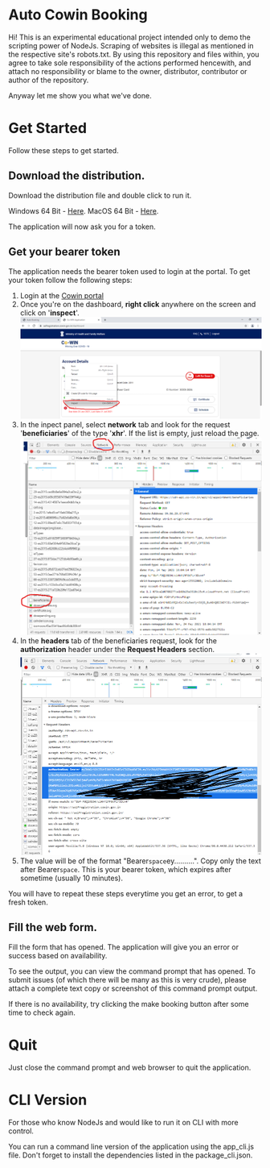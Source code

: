 # Auto Cowin Booking

Hi! This is an experimental educational project intended only to demo the scripting power of NodeJs. Scraping of websites is illegal as mentioned in the respective site's robots.txt. By using this repository and files within, you agree to take sole responsibility of the actions performed hencewith, and attach no responsibility or blame to the owner, distributor, contributor or author of the repository.

Anyway let me show you what we've done.


# Get Started

Follow these steps to get started.

## Download the distribution.
Download the distribution file and double click to run it.

Windows 64 Bit - [Here](https://github.com/TiruvedulaMithun/AutoCowinBooking/releases/download/2/cowin-macos).
MacOS 64 Bit - [Here](https://github.com/TiruvedulaMithun/AutoCowinBooking/releases/download/2/cowin-win.exe).

The application will now ask you for a token.

## Get your bearer token
The application needs the bearer token used to login at the portal. To get your token follow the following steps:

 1. Login at the [Cowin portal](https://selfregistration.cowin.gov.in/)
 2. Once you're on the dashboard, **right click** anywhere on the screen and click on '**inspect**'.
 ![Step 2](https://github.com/TiruvedulaMithun/AutoCowinBooking/blob/main/public/img/st1.png?raw=true)
 3. In the inpect panel, select **network** tab and look for the request '**beneficiaries**' of the type '**xhr**'. If the list is empty, just reload the page.
![Step 3](https://raw.githubusercontent.com/TiruvedulaMithun/AutoCowinBooking/main/public/img/st2.png)
 4. In the **headers** tab of the beneficiaries request, look for the **authorization** header under the **Request Headers** section.
![Step 4](https://raw.githubusercontent.com/TiruvedulaMithun/AutoCowinBooking/main/public/img/st3.png)
 5. The value will be of the format "Bearer`space`ey..........". Copy only the text after Bearer`space`. This is your bearer token, which expires after sometime (usually 10 minutes).

You will have to repeat these steps everytime you get an error, to get a fresh token.

## Fill the web form.

Fill the form that has opened.
The application will give you an error or success based on availability.

To see the output, you can view the command prompt that has opened. To submit issues (of which there will be many as this is very crude), please attach a complete text copy or screenshot of this command prompt output.

If there is no availability, try clicking the make booking button after some time to check again.

# Quit

Just close the command prompt and web browser to quit the application.


# CLI Version

For those who know NodeJs and would like to run it on CLI with more control.

You can run a command line version of the application using the app_cli.js file.
Don't forget to install the dependencies listed in the package_cli.json.
